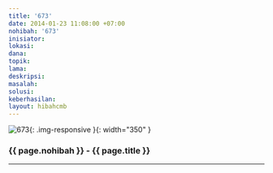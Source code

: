 ```yaml
---
title: '673'
date: 2014-01-23 11:08:00 +07:00
nohibah: '673'
inisiator:
lokasi:
dana:
topik:
lama:
deskripsi:
masalah:
solusi:
keberhasilan:
layout: hibahcmb
---
```


![673](/static/img/hibahcmb/673.png){: .img-responsive }{: width="350" }

### {{ page.nohibah }} - {{ page.title }}

---
